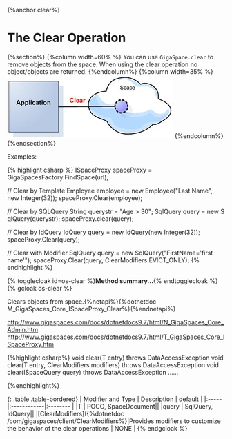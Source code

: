 
{%anchor clear%}

# The Clear Operation

{%section%}
{%column width=60% %}
You can use `GigaSpace.clear` to remove objects from the space. When using the clear operation no object/objects are returned.
{%endcolumn%}
{%column width=35% %}
![POJO_clear.jpg](/attachment_files/POJO_clear.jpg)
{%endcolumn%}
{%endsection%}

Examples:

{% highlight csharp %}
   ISpaceProxy spaceProxy = GigaSpacesFactory.FindSpace(url);

   // Clear by Template
   Employee employee = new Employee("Last Name", new Integer(32));
   spaceProxy.Clear(employee);

   // Clear by SQLQuery
   String querystr	= "Age > 30";
   SqlQuery query = new S qlQuery<Employee>(querystr);
   spaceProxy.clear(query);

   // Clear by IdQuery
   IdQuery<Employee> query = new IdQuery<Employee>(new Integer(32));
   spaceProxy.Clear(query);

   // Clear with Modifier
   SqlQuery<Employee> query = new SqlQuery<Employee>("FirstName='first name'");
   spaceProxy.Clear(query, ClearModifiers.EVICT_ONLY);
{% endhighlight %}



{% togglecloak id=os-clear %}**Method summary...**{% endtogglecloak %}
{% gcloak os-clear %}

Clears objects from space.{%netapi%}{%dotnetdoc M_GigaSpaces_Core_ISpaceProxy_Clear%}{%endnetapi%}


http://www.gigaspaces.com/docs/dotnetdocs9.7/html/N_GigaSpaces_Core_Admin.htm
http://www.gigaspaces.com/docs/dotnetdocs9.7/html/T_GigaSpaces_Core_ISpaceProxy.htm


{%highlight csharp%}
void clear(T entry) throws DataAccessException
void clear(T entry, ClearModifiers modifiers) throws DataAccessException
void clear(ISpaceQuery<T> query) throws DataAccessException
......

{%endhighlight%}

{: .table .table-bordered}
| Modifier and Type | Description | default |
|:-----|:------------|:-------- |
|T          | POCO, SpaceDocument||
|query         | SqlQuery, IdQuery||
|[ClearModifiers]({%dotnetdoc /com/gigaspaces/client/ClearModifiers%}|Provides modifiers to customize the behavior of the clear operations | NONE  |
{% endgcloak  %}


